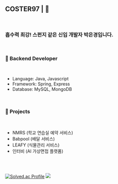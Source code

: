 ## COSTER97 | 🧽

<br>

### 흡수력 최강! 스펀지 같은 신입 개발자 박은경입니다.

<br>

### 🌱 Backend Developer

<br>

- Language: Java, Javascript
- Framework: Spring, Express
- Database: MySQL, MongoDB

<br>

### 🌱 Projects

<br>

- NMRS (학교 연습실 예약 서비스)
- Babpool (배달 서비스)
- LEAFY (식물관리 서비스)
- 인터비 (AI 가상면접 플랫폼)

<br>
<br>

<div align="start">


[![Solved.ac Profile](http://mazassumnida.wtf/api/v2/generate_badge?boj=dmsrud1501222)](https://solved.ac/dmsrud1501222/) <img src="http://mazandi.herokuapp.com/api?handle=dmsrud1501222&theme=dark"/>

<!--
**Coster97/Coster97** is a ✨ _special_ ✨ repository because its `README.md` (this file) appears on your GitHub profile.

Here are some ideas to get you started:

- 🔭 I’m currently working on ...
- 🌱 I’m currently learning ...
- 👯 I’m looking to collaborate on ...
- 🤔 I’m looking for help with ...
- 💬 Ask me about ...
- 📫 How to reach me: ...
- 😄 Pronouns: ...
- ⚡ Fun fact: ...
-->
